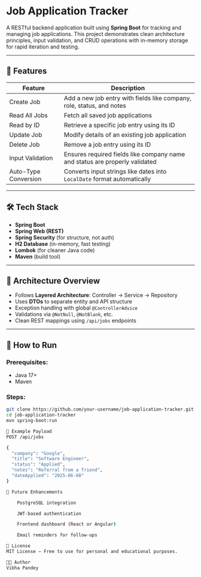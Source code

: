 # Job Application Tracker

A RESTful backend application built using **Spring Boot** for tracking and managing job applications. This project demonstrates clean architecture principles, input validation, and CRUD operations with in-memory storage for rapid iteration and testing.

---

## 🚀 Features

| Feature             | Description                                                                 |
|---------------------|-----------------------------------------------------------------------------|
| Create Job          | Add a new job entry with fields like company, role, status, and notes       |
| Read All Jobs       | Fetch all saved job applications                                            |
| Read by ID          | Retrieve a specific job entry using its ID                                 |
| Update Job          | Modify details of an existing job application                              |
| Delete Job          | Remove a job entry using its ID                                             |
| Input Validation    | Ensures required fields like company name and status are properly validated |
| Auto-Type Conversion| Converts input strings like dates into `LocalDate` format automatically     |

---

## 🛠️ Tech Stack

- **Spring Boot**  
- **Spring Web (REST)**
- **Spring Security** (for structure, not auth)
- **H2 Database** (in-memory, fast testing)
- **Lombok** (for cleaner Java code)
- **Maven** (build tool)

---

## 🧱 Architecture Overview

- Follows **Layered Architecture**: Controller → Service → Repository  
- Uses **DTOs** to separate entity and API structure  
- Exception handling with global `@ControllerAdvice`  
- Validations via `@NotNull`, `@NotBlank`, etc.  
- Clean REST mappings using `/api/jobs` endpoints  

---

## 🧪 How to Run

### Prerequisites:
- Java 17+  
- Maven

### Steps:
```bash
git clone https://github.com/your-username/job-application-tracker.git
cd job-application-tracker
mvn spring-boot:run

🔧 Example Payload
POST /api/jobs

{
  "company": "Google",
  "title": "Software Engineer",
  "status": "Applied",
  "notes": "Referral from a friend",
  "dateApplied": "2025-06-08"
}

📌 Future Enhancements

    PostgreSQL integration

    JWT-based authentication

    Frontend dashboard (React or Angular)

    Email reminders for follow-ups

📄 License
MIT License — Free to use for personal and educational purposes.

👩‍💻 Author
Vibha Pandey
